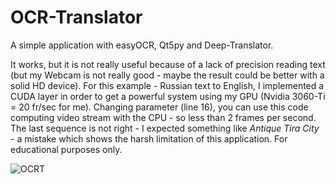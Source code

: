 # OCR-Translator
A simple application with easyOCR, Qt5py and Deep-Translator.

It works, but it is not really useful because of a lack of precision reading text (but my Webcam is not really good - maybe the result could be better with a solid HD device). For this example - Russian text to English, I implemented a CUDA layer in order to get a powerful system using my GPU (Nvidia 3060-Ti = 20 fr/sec for me). Changing parameter (line 16), you can use this code computing video stream with the CPU - so less than 2 frames per second. The last sequence is not right - I expected something like *Antique Tira City* - a mistake which shows the harsh limitation of this application. For educational purposes only.

![OCRT](https://github.com/user-attachments/assets/38d34f2d-0397-41fe-b8f3-6ceabd901b73)
